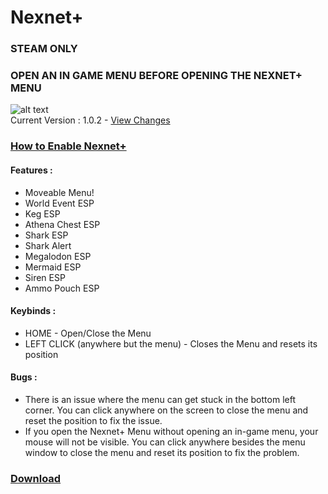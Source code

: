 # Nexnet+
### STEAM ONLY  
### OPEN AN IN GAME MENU BEFORE OPENING THE NEXNET+ MENU  

![alt text](https://cdn.discordapp.com/attachments/1072577535197593600/1083038627199717458/image.png)  
Current Version : 1.0.2 - [View Changes](https://github.com/Izoee/NexnetPlus/blob/main/changelog.txt)
### [How to Enable Nexnet+](https://github.com/Izoee/NexnetPlus/blob/main/EnableNexnetPlus.txt)

#### Features :
- Moveable Menu!
- World Event ESP
- Keg ESP
- Athena Chest ESP
- Shark ESP
- Shark Alert
- Megalodon ESP
- Mermaid ESP
- Siren ESP
- Ammo Pouch ESP
  
#### Keybinds :
- HOME - Open/Close the Menu  
- LEFT CLICK (anywhere but the menu) - Closes the Menu and resets its position  

#### Bugs :  
- There is an issue where the menu can get stuck in the bottom left corner. You can click anywhere on the screen to close the menu and reset the position to fix the issue. 
- If you open the Nexnet+ Menu without opening an in-game menu, your mouse will not be visible. You can click anywhere besides the menu window to close the menu and reset its position to fix the problem.  
### [Download](https://github.com/Izoee/NexnetPlus/archive/refs/heads/main.zip)
